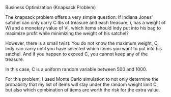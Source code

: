 Business Optimization (Knapsack Problem)

The knapsack problem offers a very simple question: If Indiana Jones' satchel can only carry C lbs of treasure and each treasure, i, has a weight of Wi and a monetary value of Vi, which items should Indy put into his bag to maximize profit while minimizing the weight of his satchel? 

However, there is a small twist: You do not know the maximum weight, C, Indy can carry until you have selected which items you want to put into his satchel. And if you happen to exceed C, you cannot keep any of the treasure. 

In this case, C is a uniform random variable between 500 and 1000.

For this problem, I used Monte Carlo simulation to not only determine the probability that my list of items will stay under the random weight limit C, but also which combination of items are worth the risk for the extra value.

